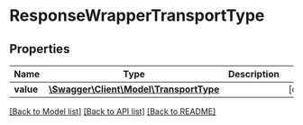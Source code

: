 # ResponseWrapperTransportType

## Properties
Name | Type | Description | Notes
------------ | ------------- | ------------- | -------------
**value** | [**\Swagger\Client\Model\TransportType**](TransportType.md) |  | [optional] 

[[Back to Model list]](../README.md#documentation-for-models) [[Back to API list]](../README.md#documentation-for-api-endpoints) [[Back to README]](../README.md)



